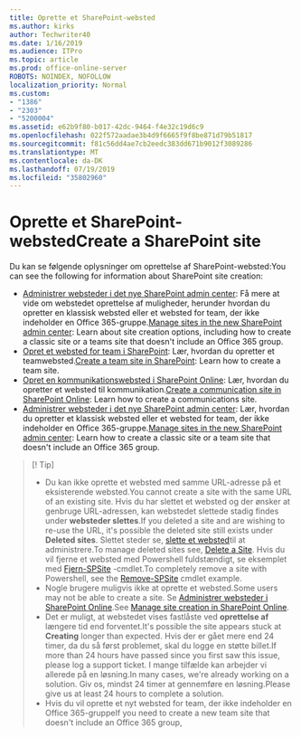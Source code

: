 ```yaml
---
title: Oprette et SharePoint-websted
ms.author: kirks
author: Techwriter40
ms.date: 1/16/2019
ms.audience: ITPro
ms.topic: article
ms.prod: office-online-server
ROBOTS: NOINDEX, NOFOLLOW
localization_priority: Normal
ms.custom:
- "1386"
- "2303"
- "5200004"
ms.assetid: e62b9f80-b017-42dc-9464-f4e32c19d6c9
ms.openlocfilehash: 022f572aadae3b4d9f6665f9f8be871d79b51817
ms.sourcegitcommit: f81c56dd4ae7cb2eedc383dd671b9012f3089286
ms.translationtype: MT
ms.contentlocale: da-DK
ms.lasthandoff: 07/19/2019
ms.locfileid: "35802960"
---
```

# <a name="create-a-sharepoint-site"></a><span data-ttu-id="26b8d-102">Oprette et SharePoint-websted</span><span class="sxs-lookup"><span data-stu-id="26b8d-102">Create a SharePoint site</span></span>

<span data-ttu-id="26b8d-103">Du kan se følgende oplysninger om oprettelse af SharePoint-websted:</span><span class="sxs-lookup"><span data-stu-id="26b8d-103">You can see the following for information about SharePoint site creation:</span></span>
- <span data-ttu-id="26b8d-104">[Administrer websteder i det nye SharePoint admin center](https://docs.microsoft.com/sharepoint/manage-site-creation): Få mere at vide om webstedet oprettelse af muligheder, herunder hvordan du opretter en klassisk websted eller et websted for team, der ikke indeholder en Office 365-gruppe.</span><span class="sxs-lookup"><span data-stu-id="26b8d-104">[Manage sites in the new SharePoint admin center](https://docs.microsoft.com/sharepoint/manage-site-creation): Learn about site creation options, including how to create a classic site or a teams site that doesn't include an Office 365 group.</span></span>
- <span data-ttu-id="26b8d-105">[Opret et websted for team i SharePoint](https://support.office.com/article/create-a-team-site-in-sharepoint-ef10c1e7-15f3-42a3-98aa-b5972711777d?ui=en-US&amp;rs=en-US&amp;ad=US): Lær, hvordan du opretter et teamwebsted.</span><span class="sxs-lookup"><span data-stu-id="26b8d-105">[Create a team site in SharePoint](https://support.office.com/article/create-a-team-site-in-sharepoint-ef10c1e7-15f3-42a3-98aa-b5972711777d?ui=en-US&amp;rs=en-US&amp;ad=US): Learn how to create a team site.</span></span>
- <span data-ttu-id="26b8d-106">[Opret en kommunikationswebsted i SharePoint Online](https://support.office.com/article/7fb44b20-a72f-4d2c-9173-fc8f59ba50eb): Lær, hvordan du opretter et websted til kommunikation.</span><span class="sxs-lookup"><span data-stu-id="26b8d-106">[Create a communication site in SharePoint Online](https://support.office.com/article/7fb44b20-a72f-4d2c-9173-fc8f59ba50eb): Learn how to create a communications site.</span></span>
- <span data-ttu-id="26b8d-107">[Administrer websteder i det nye SharePoint admin center](https://docs.microsoft.com/sharepoint/manage-sites-in-new-admin-center#create-a-site): Lær, hvordan du opretter et klassisk websted eller et websted for team, der ikke indeholder en Office 365-gruppe.</span><span class="sxs-lookup"><span data-stu-id="26b8d-107">[Manage sites in the new SharePoint admin center](https://docs.microsoft.com/sharepoint/manage-sites-in-new-admin-center#create-a-site):  Learn how to create a classic site or a team site that doesn't include an Office 365 group.</span></span>


  
> [! Tip]
> - <span data-ttu-id="26b8d-109">Du kan ikke oprette et websted med samme URL-adresse på et eksisterende websted.</span><span class="sxs-lookup"><span data-stu-id="26b8d-109">You cannot create a site with the same URL of an existing site.</span></span> <span data-ttu-id="26b8d-110">Hvis du har slettet et websted og der ønsker at genbruge URL-adressen, kan webstedet slettede stadig findes under **websteder slettes**.</span><span class="sxs-lookup"><span data-stu-id="26b8d-110">If you deleted a site and are wishing to re-use the URL, it's possible the deleted site still exists under **Deleted sites**.</span></span> <span data-ttu-id="26b8d-111">Slettet steder se, [slette et websted](https://docs.microsoft.com/sharepoint/manage-sites-in-new-admin-center#delete-a-site)til at administrere.</span><span class="sxs-lookup"><span data-stu-id="26b8d-111">To manage deleted sites see, [Delete a Site](https://docs.microsoft.com/sharepoint/manage-sites-in-new-admin-center#delete-a-site).</span></span> <span data-ttu-id="26b8d-112">Hvis du vil fjerne et websted med Powershell fuldstændigt, se eksemplet med [Fjern-SPSite](https://docs.microsoft.com/sharepoint/manage-sites-in-new-admin-center#delete-a-site) -cmdlet.</span><span class="sxs-lookup"><span data-stu-id="26b8d-112">To completely remove a site with Powershell, see the [Remove-SPSite](https://docs.microsoft.com/sharepoint/manage-sites-in-new-admin-center#delete-a-site) cmdlet example.</span></span>
> - <span data-ttu-id="26b8d-113">Nogle brugere muligvis ikke at oprette et websted.</span><span class="sxs-lookup"><span data-stu-id="26b8d-113">Some users may not be able to create a site.</span></span> <span data-ttu-id="26b8d-114">Se [Administrer websteder i SharePoint Online](https://docs.microsoft.com/sharepoint/manage-site-creation).</span><span class="sxs-lookup"><span data-stu-id="26b8d-114">See [Manage site creation in SharePoint Online](https://docs.microsoft.com/sharepoint/manage-site-creation).</span></span>
> - <span data-ttu-id="26b8d-115">Det er muligt, at webstedet vises fastlåste ved **oprettelse af** længere tid end forventet.</span><span class="sxs-lookup"><span data-stu-id="26b8d-115">It's possible the site appears stuck at **Creating** longer than expected.</span></span> <span data-ttu-id="26b8d-116">Hvis der er gået mere end 24 timer, da du så først problemet, skal du logge en støtte billet.</span><span class="sxs-lookup"><span data-stu-id="26b8d-116">If more than 24 hours have passed since you first saw this issue, please log a support ticket.</span></span> <span data-ttu-id="26b8d-117">I mange tilfælde kan arbejder vi allerede på en løsning.</span><span class="sxs-lookup"><span data-stu-id="26b8d-117">In many cases, we're already working on a solution.</span></span> <span data-ttu-id="26b8d-118">Giv os, mindst 24 timer at gennemføre en løsning.</span><span class="sxs-lookup"><span data-stu-id="26b8d-118">Please give us at least 24 hours to complete a solution.</span></span>
> - <span data-ttu-id="26b8d-119">Hvis du vil oprette et nyt websted for team, der ikke indeholder en Office 365-gruppe</span><span class="sxs-lookup"><span data-stu-id="26b8d-119">If you need to create a new team site that doesn't include an Office 365 group,</span></span> 


